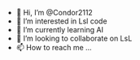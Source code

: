 - 👋 Hi, I’m @Condor2112
- 👀 I’m interested in Lsl code
- 🌱 I’m currently learning AI
- 💞️ I’m looking to collaborate on LsL
- 📫 How to reach me ...

<!---
Condor2112/Condor2112 is a ✨ special ✨ repository because its `README.md` (this file) appears on your GitHub profile.
You can click the Preview link to take a look at your changes.
--->
